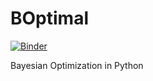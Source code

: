 # BOptimal

[![Binder](https://mybinder.org/badge_logo.svg)](https://mybinder.org/v2/gh/jordan-melendez/BOptimal/master)

Bayesian Optimization in Python
